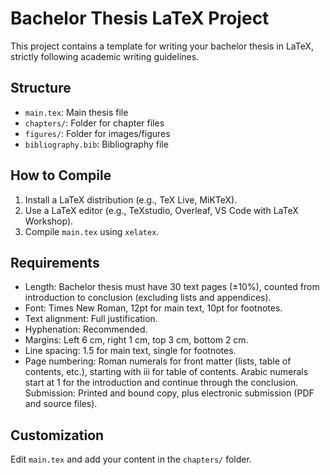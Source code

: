 # Bachelor Thesis LaTeX Project

This project contains a template for writing your bachelor thesis in LaTeX, strictly following academic writing guidelines.

## Structure
- `main.tex`: Main thesis file
- `chapters/`: Folder for chapter files
- `figures/`: Folder for images/figures
- `bibliography.bib`: Bibliography file

## How to Compile
1. Install a LaTeX distribution (e.g., TeX Live, MiKTeX).
2. Use a LaTeX editor (e.g., TeXstudio, Overleaf, VS Code with LaTeX Workshop).
3. Compile `main.tex` using `xelatex`.

## Requirements

- Length: Bachelor thesis must have 30 text pages (±10%), counted from introduction to conclusion (excluding lists and appendices).
- Font: Times New Roman, 12pt for main text, 10pt for footnotes.
- Text alignment: Full justification.
- Hyphenation: Recommended.
- Margins: Left 6 cm, right 1 cm, top 3 cm, bottom 2 cm.
- Line spacing: 1.5 for main text, single for footnotes.
- Page numbering:
    Roman numerals for front matter (lists, table of contents, etc.), starting with iii for table of contents.
    Arabic numerals start at 1 for the introduction and continue through the conclusion.
    Submission: Printed and bound copy, plus electronic submission (PDF and source files).

## Customization
Edit `main.tex` and add your content in the `chapters/` folder.
